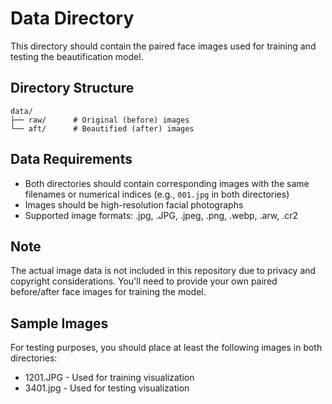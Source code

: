# Data Directory

This directory should contain the paired face images used for training and testing the beautification model.

## Directory Structure

```
data/
├── raw/      # Original (before) images
└── aft/      # Beautified (after) images
```

## Data Requirements

- Both directories should contain corresponding images with the same filenames or numerical indices (e.g., `001.jpg` in both directories)
- Images should be high-resolution facial photographs
- Supported image formats: .jpg, .JPG, .jpeg, .png, .webp, .arw, .cr2

## Note

The actual image data is not included in this repository due to privacy and copyright considerations. You'll need to provide your own paired before/after face images for training the model.

## Sample Images

For testing purposes, you should place at least the following images in both directories:
- 1201.JPG - Used for training visualization
- 3401.jpg - Used for testing visualization

